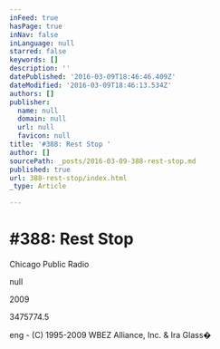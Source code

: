 ```yaml
---
inFeed: true
hasPage: true
inNav: false
inLanguage: null
starred: false
keywords: []
description: ''
datePublished: '2016-03-09T18:46:46.409Z'
dateModified: '2016-03-09T18:46:13.534Z'
authors: []
publisher:
  name: null
  domain: null
  url: null
  favicon: null
title: '#388: Rest Stop '
author: []
sourcePath: _posts/2016-03-09-388-rest-stop.md
published: true
url: 388-rest-stop/index.html
_type: Article

---
```

# \#388: Rest Stop 

Chicago Public Radio

null

2009

3475774.5

eng - 
(C) 1995-2009 WBEZ Alliance, Inc. & Ira Glass�